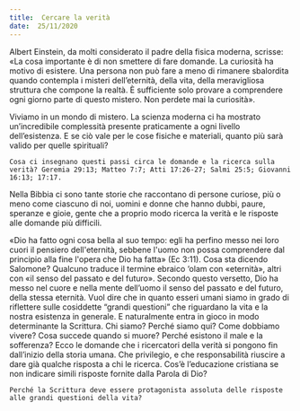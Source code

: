 ```yaml
---
title:  Cercare la verità
date:  25/11/2020
---
```


Albert Einstein, da molti considerato il padre della fisica moderna, scrisse: «La cosa importante è di non smettere di fare domande. La curiosità ha motivo di esistere. Una persona non può fare a meno di rimanere sbalordita quando contempla i misteri dell’eternità, della vita, della meravigliosa struttura che compone la realtà. È sufficiente solo provare a comprendere ogni giorno parte di questo mistero. Non perdete mai la curiosità».

Viviamo in un mondo di mistero. La scienza moderna ci ha mostrato un’incredibile complessità presente praticamente a ogni livello dell’esistenza. E se ciò vale per le cose fisiche e materiali, quanto più sarà valido per quelle spirituali?

`Cosa ci insegnano questi passi circa le domande e la ricerca sulla verità? Geremia 29:13; Matteo 7:7; Atti 17:26-27; Salmi 25:5; Giovanni 16:13; 17:17.`

Nella Bibbia ci sono tante storie che raccontano di persone curiose, più o meno come ciascuno di noi, uomini e donne che hanno dubbi, paure, speranze e gioie, gente che a proprio modo ricerca la verità e le risposte alle domande più difficili.

«Dio ha fatto ogni cosa bella al suo tempo: egli ha perfino messo nei loro cuori il pensiero dell'eternità, sebbene l'uomo non possa comprendere dal principio alla fine l'opera che Dio ha fatta» (Ec 3:11). Cosa sta dicendo Salomone? Qualcuno traduce il termine ebraico ‘olam con «eternità», altri con «il senso del passato e del futuro». Secondo questo versetto, Dio ha messo nel cuore e nella mente dell’uomo il senso del passato e del futuro, della stessa eternità. Vuol dire che in quanto esseri umani siamo in grado di riflettere sulle cosiddette “grandi questioni” che riguardano la vita e la nostra esistenza in generale. E naturalmente entra in gioco in modo determinante la Scrittura. Chi siamo? Perché siamo qui? Come dobbiamo vivere? Cosa succede quando si muore? Perché esistono il male e la sofferenza? Ecco le domande che i ricercatori della verità si pongono fin dall’inizio della storia umana. Che privilegio, e che responsabilità riuscire a dare già qualche risposta a chi le ricerca. Cos’è l’educazione cristiana se non indicare simili risposte fornite dalla Parola di Dio?

`Perché la Scrittura deve essere protagonista assoluta delle risposte alle grandi questioni della vita?`
